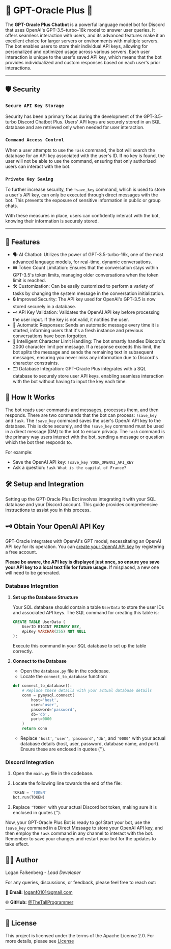 
# 🤖 GPT-Oracle Plus 🚀

The **GPT-Oracle Plus Chatbot** is a powerful language model bot for Discord that uses OpenAI's GPT-3.5-turbo-16k model to answer user queries. It offers seamless interaction with users, and its advanced features make it an excellent choice for larger servers or environments with multiple servers. The bot enables users to store their individual API keys, allowing for personalized and optimized usage across various servers. Each user interaction is unique to the user's saved API key, which means that the bot provides individualized and custom responses based on each user's prior interactions. 

---

## 🛡️ Security 

### `Secure API Key Storage`

Security has been a primary focus during the development of the GPT-3.5-turbo Discord Chatbot Plus. Users' API keys are securely stored in an SQL database and are retrieved only when needed for user interaction. 

### `Command Access Control`

When a user attempts to use the `!ask` command, the bot will search the database for an API key associated with the user's ID. If no key is found, the user will not be able to use the command, ensuring that only authorized users can interact with the bot. 

### `Private Key Saving`

To further increase security, the `!save_key` command, which is used to store a user's API key, can only be executed through direct messages with the bot. This prevents the exposure of sensitive information in public or group chats. 

With these measures in place, users can confidently interact with the bot, knowing their information is securely stored.

---


## 🌟 Features 

- 🗣️ AI Chatbot: Utilizes the power of GPT-3.5-turbo-16k, one of the most advanced language models, for real-time, dynamic conversations.
- 🎟️ Token Count Limitation: Ensures that the conversation stays within GPT-3.5's token limits, managing older conversations when the token limit is reached.
- 🛠️ Customization: Can be easily customized to perform a variety of tasks by changing the system message in the conversation initialization.
- 🔒 Improved Security: The API key used for OpenAI's GPT-3.5 is now stored securely in a database. 
- 🗝️ API Key Validation: Validates the OpenAI API key before processing the user input. If the key is not valid, it notifies the user.
- 🚀 Automatic Responses: Sends an automatic message every time it is started, informing users that it's a fresh instance and previous conversations have been forgotten.
- 📝 Intelligent Character Limit Handling: The bot smartly handles Discord's 2000 character limit per message. If a response exceeds this limit, the bot splits the message and sends the remaining text in subsequent messages, ensuring you never miss any information due to Discord's character constraints.
- 🗂️ Database Integration: GPT-Oracle Plus integrates with a SQL database to securely store user API keys, enabling seamless interaction with the bot without having to input the key each time.

## 📖 How It Works 

The bot reads user commands and messages, processes them, and then responds. There are two commands that the bot can process: `!save_key` and `!ask`. The `!save_key` command saves the user's OpenAI API key to the database. This is done securely, and the `!save_key` command must be used in a direct message (DM) to the bot to ensure privacy. The `!ask` command is the primary way users interact with the bot, sending a message or question which the bot then responds to.

For example:

- Save the OpenAI API key: `!save_key YOUR_OPENAI_API_KEY`
- Ask a question: `!ask What is the capital of France?`

## 🛠️ Setup and Integration

Setting up the GPT-Oracle Plus Bot involves integrating it with your SQL database and your Discord account. This guide provides comprehensive instructions to assist you in this process.


## 🗝️ Obtain Your OpenAI API Key

GPT-Oracle integrates with OpenAI's GPT model, necessitating an OpenAI API key for its operation. You can [create your OpenAI API key](https://platform.openai.com/account/api-keys) by registering a free account. 

**Please be aware, the API key is displayed just once, so ensure you save your API key to a local text file for future usage.** If misplaced, a new one will need to be generated.


### Database Integration

1. **Set up the Database Structure**

    Your SQL database should contain a table `UserData` to store the user IDs and associated API keys. The SQL command for creating this table is:

    ```sql
    CREATE TABLE UserData (
        UserID BIGINT PRIMARY KEY,
        ApiKey VARCHAR(255) NOT NULL
    );
    ```

    Execute this command in your SQL database to set up the table correctly.

2. **Connect to the Database**

    - Open the `database.py` file in the codebase.
    - Locate the `connect_to_database` function:

    ```python
    def connect_to_database():
        # Replace these details with your actual database details
        conn = pymysql.connect(
            host='host',
            user='user',
            password='password',
            db='db',
            port=0000
        )
        return conn
    ```

    - Replace `'host'`, `'user'`, `'password'`, `'db'`, and `'0000'` with your actual database details (host, user, password, database name, and port). Ensure these are enclosed in quotes ('').

### Discord Integration

1. Open the `main.py` file in the codebase.
2. Locate the following line towards the end of the file:

    ```python
    TOKEN = 'TOKEN'
    bot.run(TOKEN)
    ```

3. Replace `'TOKEN'` with your actual Discord bot token, making sure it is enclosed in quotes ('').

Now, your GPT-Oracle Plus Bot is ready to go! Start your bot, use the `!save_key` command in a Direct Message to store your OpenAI API key, and then employ the `!ask` command in any channel to interact with the bot. Remember to save your changes and restart your bot for the updates to take effect.

## 👨‍💻 Author 

Logan Falkenberg - *Lead Developer*

For any queries, discussions, or feedback, please feel free to reach out:

📧 **Email:** [loganf0101@gmail.com](mailto:loganf0101@gmail.com) 

🌐 **GitHub:** [@TheTallProgrammer](https://github.com/TheTallProgrammer)

---

## 📜 License 

This project is licensed under the terms of the Apache License 2.0. For more details, please see [License](../LICENSE)


